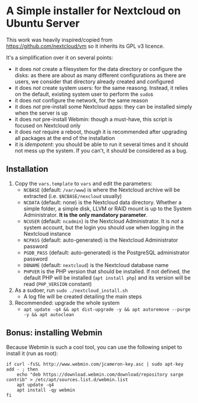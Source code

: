 # A Simple installer for Nextcloud on Ubuntu Server

This work was heavily inspired/copied from https://github.com/nextcloud/vm so it inherits its GPL v3 licence.

It's a simplification over it on several points:
* it does *not* create a filesystem for the data directory or configure the disks: as there are about as many different configurations as there are users, we consider that directory already created and configured
* it does *not* create system users: for the same reasong. Instead, it relies on the default, existing system user to perform the `sudo`s
* it does *not* configure the network, for the same reason
* it does *not* pre-install some Nextcloud apps: they can be installed simply when the server is up
* it does *not* pre-install Webmin: though a must-have, this script is focused on Nextcloud only
* it does *not* require a reboot, though it is recommended after upgrading all packages at the end of the installation
* it is *idempotent*: you should be able to run it several times and it should not mess up the system. If you can't, it should be considered as a bug.

## Installation

1. Copy the `vars.template` to `vars` and edit the parameters:
    * `NCBASE` (default: `/var/www`) is where the Nextcloud archive will be extracted (i.e. `$NCBASE/nexcloud` usually)
    * `NCDATA` (default: none) is the Nextcloud data directory. Whether a simple folder, a simple disk, LLVM or RAID mount is up to the System Administrator. **It is the only mandatory parameter**.
    * `NCUSER` (default: `ncadmin`) is the Nextcloud Administrator. It is *not* a system account, but the login you should use when logging in the Nextcloud instance
    * `NCPASS` (default: auto-generated) is the Nextcloud Administrator password
    * `PGDB_PASS` (default: auto-generated) is the PostgreSQL administrator password
    * `DBNAME` (default: `nextcloud`) is the Nextcloud database name
    * `PHPVER` is the PHP version that should be installed. If not defined, the default PHP will be installed (`apt install php`) and its version will be read (`PHP_VERSION` constant)
2. As a sudoer, run `sudo ./nextcloud_install.sh`
    * A log file will be created detailing the main steps
3. Recommended: upgrade the whole system
    * `apt update -q4 && apt dist-upgrade -y && apt autoremove --purge -y && apt autoclean`

## Bonus: installing Webmin

Because Webmin is such a cool tool, you can use the following snipet to install it (run as root):
```
if curl -fsSL http://www.webmin.com/jcameron-key.asc | sudo apt-key add - ; then
    echo "deb https://download.webmin.com/download/repository sarge contrib" > /etc/apt/sources.list.d/webmin.list
    apt update -q4
    apt install -qy webmin
fi
```
